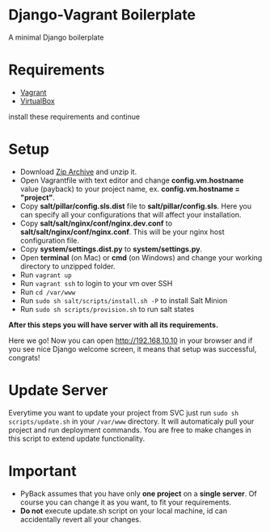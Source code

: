 Django-Vagrant Boilerplate
===

A minimal Django boilerplate

Requirements
===
* <a href="https://www.vagrantup.com/downloads.html" target="_blank">Vagrant</a>
* <a href="https://www.virtualbox.org/wiki/Downloads" target="_blank">VirtualBox</a>

install these requirements and continue

Setup
===

* Download <a href="https://github.com/araratpoghosyan/PyBack/archive/master.zip" target="_blank">Zip Archive</a> and unzip it.
* Open Vagrantfile with text editor and change **config.vm.hostname** value (payback) to your project name, ex. **config.vm.hostname = "project"**.
* Copy **salt/pillar/config.sls.dist** file to **salt/pillar/config.sls**. Here you can specify all your configurations that will affect your installation.
* Copy **salt/salt/nginx/conf/nginx.dev.conf** to **salt/salt/nginx/conf/nginx.conf**. This will be your nginx host configuration file.
* Copy **system/settings.dist.py** to **system/settings.py**.
* Open **terminal** (on Mac) or **cmd** (on Windows) and change your working directory to unzipped folder.
* Run ```vagrant up```
* Run ```vagrant ssh``` to login to your vm over SSH
* Run ```cd /var/www```
* Run ```sudo sh salt/scripts/install.sh -P``` to install Salt Minion
* Run ```sudo sh scripts/provision.sh``` to run salt states

**After this steps you will have server with all its requirements.**

Here we go! Now you can open <a href="http://192.168.10.10" target="_blank">http://192.168.10.10</a> in your browser and if you see nice Django welcome screen, it means that setup was successful, congrats!

Update Server
===

Everytime you want to update your project from SVC just run ```sudo sh scripts/update.sh``` in your ```/var/www``` directory. It will automaticaly pull your project and run deployment commands. You are free to make changes in this script to extend update functionality.

Important
===
* PyBack assumes that you have only **one project** on a **single server**. Of course you can change it as you want, to fit your requirements.
* **Do not** execute update.sh script on your local machine, id can accidentally revert all your changes. 